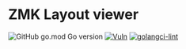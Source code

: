 # ZMK Layout viewer

![GitHub go.mod Go version](https://img.shields.io/github/go-mod/go-version/mrmarble/zmk-layout-viewer)
[![Vuln](https://github.com/MrMarble/zmk-layout-viewer/actions/workflows/vuln.yml/badge.svg)](https://github.com/MrMarble/zmk-layout-viewer/actions/workflows/vuln.yml)
[![golangci-lint](https://github.com/MrMarble/zmk-layout-viewer/actions/workflows/golangci-lint.yml/badge.svg)](https://github.com/MrMarble/zmk-layout-viewer/actions/workflows/golangci-lint.yml)